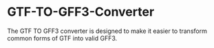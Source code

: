 # GTF-TO-GFF3-Converter
The GTF TO GFF3 converter is designed to make it easier to transform common forms of GTF into valid GFF3.
